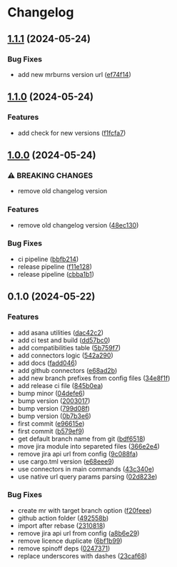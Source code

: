 # Changelog

## [1.1.1](https://github.com/emberist/mrburns/compare/v1.1.0...v1.1.1) (2024-05-24)


### Bug Fixes

* add new mrburns version url ([ef74f14](https://github.com/emberist/mrburns/commit/ef74f1464bc7e750beac920b7bea7eb889c6a5b1))

## [1.1.0](https://github.com/emberist/mrburns/compare/v1.0.0...v1.1.0) (2024-05-24)


### Features

* add check for new versions ([f1fcfa7](https://github.com/emberist/mrburns/commit/f1fcfa73d4b6a1247ee42a6f42e01f584826fa0c))

## [1.0.0](https://github.com/emberist/mrburns/compare/v0.1.0...v1.0.0) (2024-05-24)


### ⚠ BREAKING CHANGES

* remove old changelog version

### Features

* remove old changelog version ([48ec130](https://github.com/emberist/mrburns/commit/48ec130d90394e120c76713ed58155c89fa6c751))


### Bug Fixes

* ci pipeline ([bbfb214](https://github.com/emberist/mrburns/commit/bbfb214a61b673fabcfa3291ce8e15ed8c90c3d4))
* release pipeline ([f11e128](https://github.com/emberist/mrburns/commit/f11e128fe3366b1847bdd277dfe876d7f9091547))
* release pipeline ([cbba1b1](https://github.com/emberist/mrburns/commit/cbba1b1cd990f28f0241249d2c442d3b7eb83d79))

## 0.1.0 (2024-05-22)

### Features

- add asana utilities ([dac42c2](https://github.com/emberist/mrburns/commit/dac42c2181c95292edab860f1423a897d20585af))
- add ci test and build ([dd57bc0](https://github.com/emberist/mrburns/commit/dd57bc038cf1d59b9be89c29f981de30418b6b7f))
- add compatibilities table ([5b759f7](https://github.com/emberist/mrburns/commit/5b759f762ed8f55d8f8264830e5e3274b414738c))
- add connectors logic ([542a290](https://github.com/emberist/mrburns/commit/542a29067d2d647b0159c9d3c243670dfc509158))
- add docs ([fadd046](https://github.com/emberist/mrburns/commit/fadd0468cce253c64b9ed962e38d46b8cf7aae10))
- add github connectors ([e68ad2b](https://github.com/emberist/mrburns/commit/e68ad2bd8badff1f629407a00358fa0a743607ca))
- add new branch prefixes from config files ([34e8f1f](https://github.com/emberist/mrburns/commit/34e8f1f18ef590cb281b65dcbd41450f2384e087))
- add release ci file ([845b0ea](https://github.com/emberist/mrburns/commit/845b0eac0686e1c9595d5d5f3026dcc290a537ca))
- bump minor ([04defe6](https://github.com/emberist/mrburns/commit/04defe6966008bbb925612fe5f372d607253b8d4))
- bump version ([2003017](https://github.com/emberist/mrburns/commit/20030170282111c3c74f5bb3f73df7d4a864b95d))
- bump version ([799d08f](https://github.com/emberist/mrburns/commit/799d08f45d7af30eda8202cf73dde8d604a5ad42))
- bump version ([0b7b3e6](https://github.com/emberist/mrburns/commit/0b7b3e6dd3a493640b4861d1d6b7b1359d27a909))
- first commit ([e96615e](https://github.com/emberist/mrburns/commit/e96615e8e577421c4c2f011300db2e83137a003c))
- first commit ([b579ef9](https://github.com/emberist/mrburns/commit/b579ef96fef073b559d1d5ca85cf1d36d5603f8e))
- get default branch name from git ([bdf6518](https://github.com/emberist/mrburns/commit/bdf6518df7c74ac2be3b9d87a4f1b0af468c2083))
- move jira module into separeted files ([366e2e4](https://github.com/emberist/mrburns/commit/366e2e4cd1010d2cbdd69c144c501f7478a87a66))
- remove jira api url from config ([9c088fa](https://github.com/emberist/mrburns/commit/9c088fab9d804145f7a3a333454a0e56c59a4571))
- use cargo.tml version ([e68eee9](https://github.com/emberist/mrburns/commit/e68eee95696bdf5c3d9b41ff53591343444255cc))
- use connectors in main commands ([43c340e](https://github.com/emberist/mrburns/commit/43c340ef46075e8d1d47cc76f8eef5432c519308))
- use native url query params parsing ([02d823e](https://github.com/emberist/mrburns/commit/02d823e77373a0d4a76d14366f3c8c91849849f6))

### Bug Fixes

- create mr with target branch option ([f20feee](https://github.com/emberist/mrburns/commit/f20feee74b1233ad28f5c1b422de5101f49f0756))
- github action folder ([492558b](https://github.com/emberist/mrburns/commit/492558b7d652046bed851a2698e50d5d62f0f994))
- import after rebase ([2310818](https://github.com/emberist/mrburns/commit/2310818fe808af4817933ea7f73f9013ffa5f465))
- remove jira api url from config ([a8b6e29](https://github.com/emberist/mrburns/commit/a8b6e291e4a103e3291a5740f6fe83f1979493c6))
- remove licence duplicate ([6bf1b99](https://github.com/emberist/mrburns/commit/6bf1b9996d45c5d35bcfa1d67c9b5fdbf201748d))
- remove spinoff deps ([0247371](https://github.com/emberist/mrburns/commit/0247371c681a11e9ba9f357e340ba86ecf42b2c5))
- replace underscores with dashes ([23caf68](https://github.com/emberist/mrburns/commit/23caf68d8875c769a63719de7ab9b8729aba92ef))
